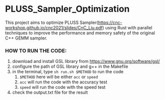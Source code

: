 # PLUSS_Sampler_Optimization

This project aims to optimize PLUSS Sampler(https://cnc-workshop.github.io/cnc2021/slides/CnC_Liu.pdf)
using Rust with parallel techniques to improve the performance and memory safety of the original C++ GEMM sampler.

### HOW TO RUN THE CODE:
1. download and install GSL library from https://www.gnu.org/software/gsl/
2. configure the path of GSL library and g++ in the Makefile
3. in the terminal, type `sh run.sh $METHOD` to run the code
   1. `$METHOD` here will be either `acc` or `speed`
   2. `acc` will run the code with the accuracy test
   3. `speed` will run the code with the speed test
4. check the output.txt file for the result
